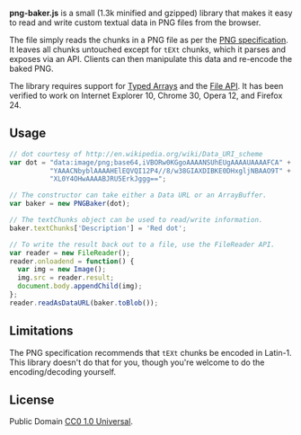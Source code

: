 **png-baker.js** is a small (1.3k minified and gzipped) library that
makes it easy to read and write custom textual data in PNG files from
the browser.

The file simply reads the chunks in a PNG file as per the
[PNG specification][]. It leaves all chunks untouched except for
`tEXt` chunks, which it parses and exposes via an API. Clients can
then manipulate this data and re-encode the baked PNG.

The library requires support for [Typed Arrays][] and the [File API][].
It has been verified to work on Internet Explorer 10, Chrome 30, Opera 12,
and Firefox 24.

## Usage

```javascript
// dot courtesy of http://en.wikipedia.org/wiki/Data_URI_scheme
var dot = "data:image/png;base64,iVBORw0KGgoAAAANSUhEUgAAAAUAAAAFCA" +
          "YAAACNbyblAAAAHElEQVQI12P4//8/w38GIAXDIBKE0DHxgljNBAAO9T" +
          "XL0Y4OHwAAAABJRU5ErkJggg==";

// The constructor can take either a Data URL or an ArrayBuffer.
var baker = new PNGBaker(dot);

// The textChunks object can be used to read/write information.
baker.textChunks['Description'] = 'Red dot';

// To write the result back out to a file, use the FileReader API.
var reader = new FileReader();
reader.onloadend = function() {
  var img = new Image();
  img.src = reader.result;
  document.body.appendChild(img);
};
reader.readAsDataURL(baker.toBlob());
```

## Limitations

The PNG specification recommends that `tEXt` chunks be encoded in
Latin-1. This library doesn't do that for you, though you're welcome to
do the encoding/decoding yourself.

## License

Public Domain [CC0 1.0 Universal][cczero].

  [Typed Arrays]: http://caniuse.com/#feat=typedarrays
  [File API]: http://caniuse.com/#feat=fileapi
  [PNG specification]: http://www.w3.org/TR/REC-png-multi.html
  [cczero]: http://creativecommons.org/publicdomain/zero/1.0/

